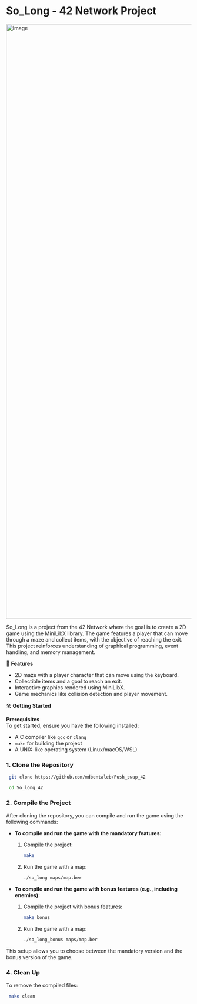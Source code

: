 # So_Long - 42 Network Project

<img width="1612" alt="Image" src="https://github.com/user-attachments/assets/83a4ed5f-0814-401f-b363-e35112141e9f" />

So_Long is a project from the 42 Network where the goal is to create a 2D game using the MiniLibX library. The game features a player that can move through a maze and collect items, with the objective of reaching the exit. This project reinforces understanding of graphical programming, event handling, and memory management.

🚀 **Features**  
- 2D maze with a player character that can move using the keyboard.  
- Collectible items and a goal to reach an exit.  
- Interactive graphics rendered using MiniLibX.  
- Game mechanics like collision detection and player movement.  

🛠️ **Getting Started**

**Prerequisites**  
To get started, ensure you have the following installed:
- A C compiler like `gcc` or `clang`
- `make` for building the project
- A UNIX-like operating system (Linux/macOS/WSL)

### 1. Clone the Repository
```bash
 git clone https://github.com/mdbentaleb/Push_swap_42
```
```bash
 cd So_long_42
```

### 2. Compile the Project
After cloning the repository, you can compile and run the game using the following commands:

- **To compile and run the game with the mandatory features:**
  1. Compile the project:
     ```bash
     make
     ```
  2. Run the game with a map:
     ```bash
     ./so_long maps/map.ber
     ```

- **To compile and run the game with bonus features (e.g., including enemies):**
  1. Compile the project with bonus features:
     ```bash
     make bonus
     ```
  2. Run the game with a map:
     ```bash
     ./so_long_bonus maps/map.ber
     ```

This setup allows you to choose between the mandatory version and the bonus version of the game.

### 4. Clean Up
To remove the compiled files:
```bash
 make clean
```